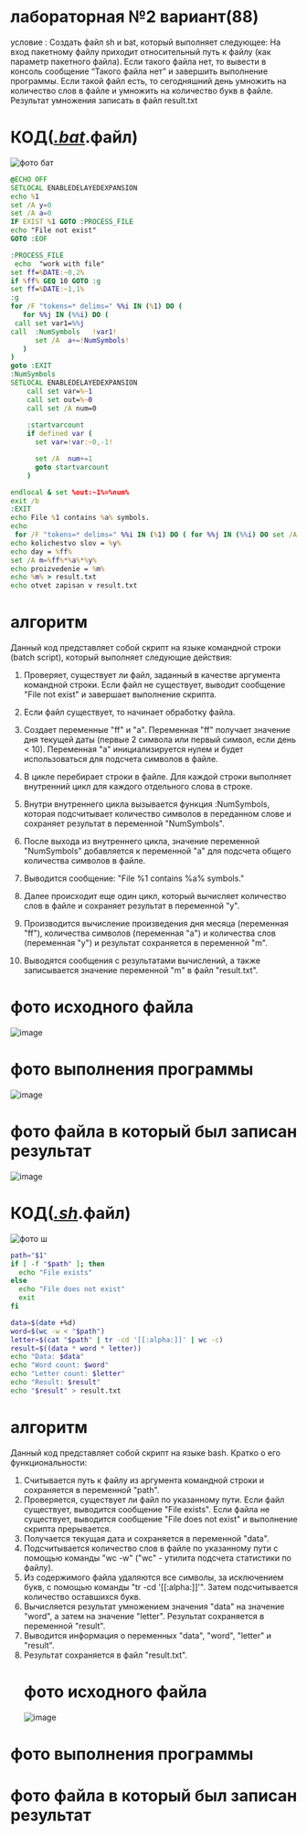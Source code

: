 # лабораторная №2 вариант(88)
условие : Создать файл sh и bat, который выполняет следующее: 
На вход пакетному файлу приходит относительный путь к файлу (как параметр пакетного файла). Если такого файла нет, то вывести в консоль сообщение “Такого файла нет” и завершить выполнение программы. Если такой файл есть, то сегодняшний день умножить на количество слов в файле и умножить на количество букв в файле. Результат умножения записать в файл result.txt

# КОД([_.bat_](https://github.com/iis-32170x/RPIIS/blob/%D0%A0%D0%B0%D0%B4%D1%87%D0%B5%D0%BD%D0%BA%D0%BE_%D0%9D/lab1pivas.bat).файл)
![фото бат](https://github.com/iis-32170x/RPIIS/assets/148863144/2b6b8aa0-0e08-43dc-8c0a-a7b6f41ca770)
```bat
@ECHO OFF
SETLOCAL ENABLEDELAYEDEXPANSION
echo %1
set /A y=0
set /A a=0
IF EXIST %1 GOTO :PROCESS_FILE
echo "File not exist"
GOTO :EOF

:PROCESS_FILE
 echo  "work with file"
set ff=%DATE:~0,2%
if %ff% GEQ 10 GOTO :g
set ff=%DATE:~1,1%
:g
for /F "tokens=* delims=" %%i IN (%1) DO ( 
   for %%j IN (%%i) DO (
 call set var1=%%j     
call  :NumSymbols   !var1!
      set /A  a+=!NumSymbols! 
   )
)  
goto :EXIT
:NumSymbols  
SETLOCAL ENABLEDELAYEDEXPANSION
    call set var=%~1
    call set out=%~0
    call set /A num=0 
  
    :startvarcount
    if defined var (
      set var=!var:~0,-1!

      set /A  num+=1
      goto startvarcount
    )

endlocal & set %out:~1%=%num%
exit /b
:EXIT
echo File %1 contains %a% symbols.
echo 
 for /F "tokens=* delims=" %%i IN (%1) DO ( for %%j IN (%%i) DO set /A y+=1 )  
echo kolichestvo slov = %y%
echo day = %ff%
set /A m=%ff%*%a%*%y%
echo proizvedenie = %m%
echo %m% > result.txt
echo otvet zapisan v result.txt
```
# алгоритм
Данный код представляет собой скрипт на языке командной строки (batch script), который выполняет следующие действия:

1. Проверяет, существует ли файл, заданный в качестве аргумента командной строки. Если файл не существует, выводит сообщение "File not exist" и завершает выполнение скрипта.

2. Если файл существует, то начинает обработку файла.

3. Создает переменные "ff" и "a". Переменная "ff" получает значение дня текущей даты (первые 2 символа или первый символ, если день < 10). Переменная "a" инициализируется нулем и будет использоваться для подсчета символов в файле.

4. В цикле перебирает строки в файле. Для каждой строки выполняет внутренний цикл для каждого отдельного слова в строке.

5. Внутри внутреннего цикла вызывается функция :NumSymbols, которая подсчитывает количество символов в переданном слове и сохраняет результат в переменной "NumSymbols".

6. После выхода из внутреннего цикла, значение переменной "NumSymbols" добавляется к переменной "a" для подсчета общего количества символов в файле.

7. Выводится сообщение: "File %1 contains %a% symbols."

8. Далее происходит еще один цикл, который вычисляет количество слов в файле и сохраняет результат в переменной "y".

9. Производится вычисление произведения дня месяца (переменная "ff"), количества символов (переменная "a") и количества слов (переменная "y") и результат сохраняется в переменной "m".

10. Выводятся сообщения с результатами вычислений, а также записывается значение переменной "m" в файл "result.txt".
# фото исходного файла
![image](https://github.com/iis-32170x/RPIIS/assets/148863144/23371a49-1703-484f-ad9f-137f148e99d6)
# фото выполнения программы 
![image](https://github.com/iis-32170x/RPIIS/assets/148863144/f6fe7982-60c6-4f34-be18-f0e160b0d388)
# фото файла в который был записан результат
![image](https://github.com/iis-32170x/RPIIS/assets/148863144/711cf0b2-4163-4b52-87b5-1da618061e07)
# КОД([_.sh_](https://github.com/iis-32170x/RPIIS/blob/%D0%A0%D0%B0%D0%B4%D1%87%D0%B5%D0%BD%D0%BA%D0%BE_%D0%9D/lab1.sh).файл)
![фото ш](https://github.com/iis-32170x/RPIIS/assets/148863144/d863cb04-c5af-402e-96ed-bf85db79390d)

```sh
path="$1"
if [ -f "$path" ]; then
  echo "File exists"
else
  echo "File does not exist"
  exit
fi

data=$(date +%d)
word=$(wc -w < "$path")
letter=$(cat "$path" | tr -cd '[[:alpha:]]' | wc -c)
result=$((data * word * letter))
echo "Data: $data"
echo "Word count: $word"
echo "Letter count: $letter"
echo "Result: $result"
echo "$result" > result.txt
```
# алгоритм
Данный код представляет собой скрипт на языке bash. Кратко о его функциональности:

1. Считывается путь к файлу из аргумента командной строки и сохраняется в переменной "path".
2. Проверяется, существует ли файл по указанному пути. Если файл существует, выводится сообщение "File exists". Если файла не существует, выводится сообщение "File does not exist" и выполнение скрипта прерывается.
3. Получается текущая дата и сохраняется в переменной "data".
4. Подсчитывается количество слов в файле по указанному пути с помощью команды "wc -w" ("wc" - утилита подсчета статистики по файлу).
5. Из содержимого файла удаляются все символы, за исключением букв, с помощью команды "tr -cd '[[:alpha:]]'". Затем подсчитывается количество оставшихся букв.
6. Вычисляется результат умножением значения "data" на значение "word", а затем на значение "letter". Результат сохраняется в переменной "result".
7. Выводится информация о переменных "data", "word", "letter" и "result".
8. Результат сохраняется в файл "result.txt".
   # фото исходного файла
   ![image](https://github.com/iis-32170x/RPIIS/assets/148863144/55d5c6c3-a772-4c2d-a6b6-8ae000e6511d)
  # фото выполнения программы
  
   # фото файла в который был записан результат
